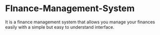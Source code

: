 # FInance-Management-System
It is a finance management system that allows you manage your finances easily with a simple but easy to understand interface.


